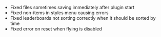 - Fixed files sometimes saving immediately after plugin start
- Fixed non-items in styles menu causing errors
- Fixed leaderboards not sorting correctly when it should be sorted by time
- Fixed error on reset when flying is disabled